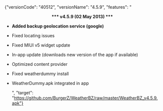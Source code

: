 ﻿{"versionCode": "40512", 
"versionName": "4.5.9", 
"features": "<center><strong>*** v4.5.9 (02 May 2013) ***</strong></center><p>
* <strong>Added backup geolocation service (google)</strong><p>
* Fixed locating issues<p>
* Fixed MIUI v5 widget update<p>
* In-app update (downloads new version of the app if available)<p>
* Optimized content provider<p>
* Fixed weatherdummy install<p>
* WeatherDummy.apk integrated in app<p>",
"target": "https://github.com/BurgerZ/WeatherBZ/raw/master/WeatherBZ_v4.5.9.apk"}